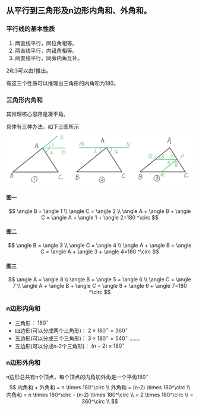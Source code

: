 ## 从平行到三角形及n边形内角和、外角和。

### 平行线的基本性质
1. 两直线平行，同位角相等。
2. 两直线平行，内错角相等。
3. 两直线平行，同旁内角互补。

2和3可以由1推出。

有这三个性质可以推理出三角形的内角和为180。
### 三角形内角和
其推理核心思路是凑平角。

具体有三种办法，如下三图所示
![](../imgs/11/3-1.png)

#### 图一
$$
\angle B = \angle 1 \\
\angle C = \angle 2 \\
\angle A + \angle B + \angle C = \angle A + \angle 1 + \angle 2=180 ^\circ
$$
#### 图二
$$
\angle B = \angle 3 \\
\angle C = \angle 4 \\
\angle A + \angle B + \angle C = \angle A + \angle 3 + \angle 4=180 ^\circ
$$

#### 图三
$$
\angle A = \angle 8 \\
\angle B = \angle 5 = \angle 6 \\
\angle C = \angle 7 \\
\angle A + \angle B + \angle C = \angle 8 + \angle 6 + \angle 7=180 ^\circ
$$

### n边形内角和
- 三角形： $180^\circ$
- 四边形(可以分成两个三角形)： $2 \times 180^\circ = 360^\circ$
- 五边形(可以分成三个三角形)： $3 \times 180^\circ = 540^\circ$
.......
- 五边形(可以分成n-2个三角形)： $(n-2) \times 180^\circ$


### n边形外角和
n边形总共有n个顶点，每个顶点的内角加外角是一个平角$180^\circ$
$$
内角和 + 外角和 = n \times 180^\circ \\
外角和 = (n-2) \times 180^\circ \\
内角和 = n \times 180^\circ - (n-2) \times 180^\circ \\
= 2 \times 180^\circ \\
= 360^\circ \\
$$
